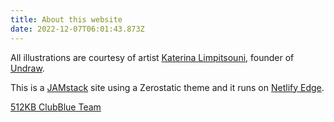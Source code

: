 ```yaml
---
title: About this website
date: 2022-12-07T06:01:43.873Z
---
```

All illustrations are courtesy of artist <a href="https://twitter.com/ninalimpi" target="blank">Katerina Limpitsouni</a>, founder of <a href="https://undraw.co/illustrations" target="blank">Undraw</a>.

This is a <a href="https://jamstack.org/" target="blank">JAMstack</a> site using a Zerostatic theme and it runs on <a href="https://www.netlify.com/products/edge/" target="blank">Netlify Edge</a>.

<div class="kb-club">
  <a target="blank" href="https://512kb.club"><span class="kb-club-no-bg">512KB Club</span><span class="kb-club-bg">Blue Team</span></a>
</div>
